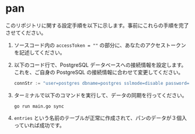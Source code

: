 # pan

このリポジトリに関する設定手順を以下に示します。事前にこれらの手順を完了させてください。

1. ソースコード内の `accessToken = ""` の部分に、あなたのアクセストークンを記述してください。

2. 以下のコード行で、PostgreSQL データベースへの接続情報を設定します。これを、ご自身の PostgreSQL の接続情報に合わせて変更してください。

   ```go
   connStr := "user=postgres dbname=postgres sslmode=disable password=tkz2001r"
   ```

3. ターミナルで以下のコマンドを実行して、データの同期を行ってください。

   ```
   go run main.go sync
   ```

4.  `entries` という名前のテーブルが正常に作成されて、パンのデータが３個入っていれば成功です。

